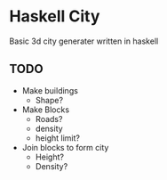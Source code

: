 # Haskell City
Basic 3d city generater written in haskell

## TODO
* Make buildings
  * Shape?
* Make Blocks
  * Roads?
  * density
  * height limit?
* Join blocks to form city
  * Height?
  * Density?
